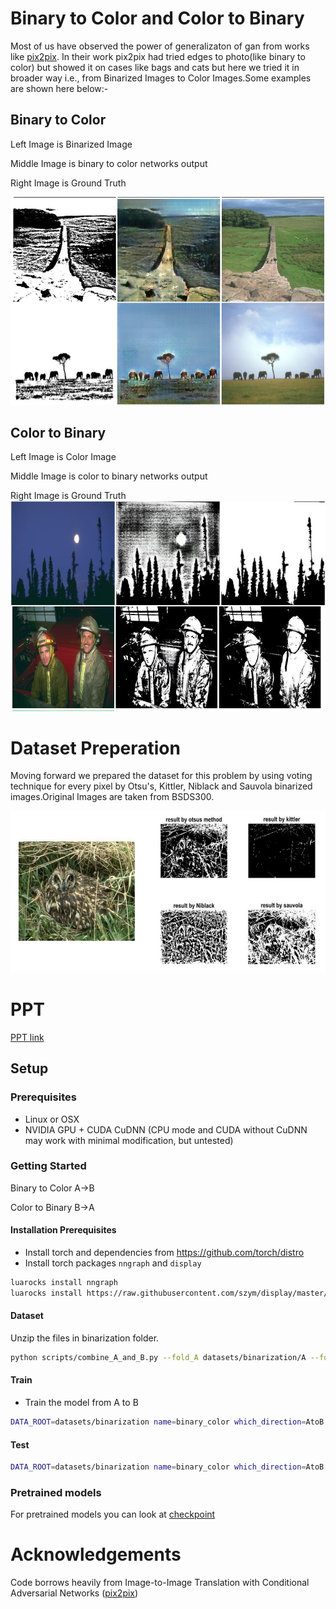 # Binary to Color and Color to Binary
Most of us have observed the power of generalizaton of gan from works like [pix2pix](https://phillipi.github.io/pix2pix/). In their work pix2pix had tried edges to photo(like binary to color) but showed it on cases like bags and cats but here we tried it in broader way i.e., from Binarized Images to Color Images.Some examples are shown here below:-

## Binary to Color
Left Image is Binarized Image

Middle Image is binary to color networks output

Right Image is Ground Truth

![binary to color](git_bin_color.png)

## Color to Binary
Left Image is Color Image

Middle Image is color to binary networks output

Right Image is Ground Truth
![color_to_bnary](git_color_bin.png)

# Dataset Preperation
Moving forward we prepared the dataset for this problem by using voting technique for every pixel by Otsu's, Kittler, Niblack and Sauvola binarized images.Original Images are taken from BSDS300.

![dataset](git_dataset.png)

# PPT
[PPT link](https://docs.google.com/presentation/d/1uckg2aGYa0CYTAebEwhDBK-SN_tRwsl0UuziH4Ez0LA/edit?usp=sharing) 

## Setup

### Prerequisites
- Linux or OSX
- NVIDIA GPU + CUDA CuDNN (CPU mode and CUDA without CuDNN may work with minimal modification, but untested)

### Getting Started

Binary to Color A->B

Color to Binary B->A

#### Installation Prerequisites
- Install torch and dependencies from https://github.com/torch/distro
- Install torch packages `nngraph` and `display`
```bash
luarocks install nngraph
luarocks install https://raw.githubusercontent.com/szym/display/master/display-scm-0.rockspec
```

#### Dataset
Unzip the files in binarization folder.
``` bash
python scripts/combine_A_and_B.py --fold_A datasets/binarization/A --fold_B datasets/binarization/B --fold_AB datasets/binarization
```
#### Train
- Train the model from A to B
```bash
DATA_ROOT=datasets/binarization name=binary_color which_direction=AtoB th train.lua
```

#### Test
```bash
DATA_ROOT=datasets/binarization name=binary_color which_direction=AtoB phase=val th test.lua
```
### Pretrained models
For pretrained models you can look at [checkpoint](https://github.com/KonkimallaChandraPrakash/pix2pix/tree/master/checkpoints)

# Acknowledgements
Code borrows heavily from Image-to-Image Translation with Conditional Adversarial Networks ([pix2pix](https://phillipi.github.io/pix2pix/))
